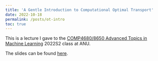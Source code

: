 ```yaml
---
title: 'A Gentle Introduction to Computational Optimal Transport'
date: 2022-10-18
permalink: /posts/ot-intro
toc: true
---
```

This is a lecture I gave to the [COMP4680/8650 Advanced Topics in Machine Learning](/teaching/2022-AML) 2022S2 class at ANU.

The slides can be found [here](/files/ANU_OT_Slides.pdf).